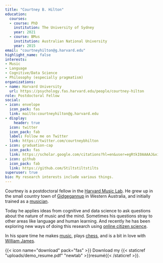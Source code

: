 ```yaml
---
title: "Courtney B. Hilton"
education:
  courses:
  - course: PhD
    institution: The University of Sydney
    year: 2021
  - course: BMus
    institution: Australian National University
    year: 2015
email: "courtneyhilton@g.harvard.edu"
highlight_name: false
interests:
- Music
- Language
- Cognitive/Data Science
- Philosophy (especially pragmatism)
organizations:
- name: Harvard University
  url: https://psychology.fas.harvard.edu/people/courtney-hilton
role: Postdoctoral Fellow
social:
- icon: envelope
  icon_pack: fas
  link: mailto:courtneyhilton@g.harvard.edu
- display:
    header: true
  icon: twitter
  icon_pack: fab
  label: Follow me on Twitter
  link: https://twitter.com/courtneybhilton
- icon: graduation-cap
  icon_pack: fas
  link: https://scholar.google.com/citations?hl=en&user=egRtkI0AAAAJ&view_op=list_works&sortby=pubdate
- icon: github
  icon_pack: fab
  link: https://github.com/Stiltstiltstilts
superuser: true
bio: My research interests include various things.
---
```


Courtney is a postdoctoral fellow in the [Harvard Music Lab](https://www.themusiclab.org/). He grew up in the small country town of [Gidgegannup](https://goo.gl/maps/Jg5GUTxj3RePSgJV8) in Western Australia, and initially trained as a [musician](https://www.youtube.com/channel/UCHGjIWIXCNN54zdhzuufIcw). 

Today he applies ideas from cognitive and data science to ask questions about the nature of music and the mind. Sometimes his questions stray to other areas like language and human learning. And recently he has been exploring new ways of doing this research using [online citizen science](https://psyarxiv.com/uj9a6). 

In his spare time he makes [music](https://twitter.com/courtneybhilton/status/1397005394871005192), plays [chess](https://lichess.org/@/Stiltstiltstilts), and is a bit in love with [William James](https://en.wikipedia.org/wiki/William_James). 

{{< icon name="download" pack="fas" >}} Download my {{< staticref "uploads/demo_resume.pdf" "newtab" >}}resumé{{< /staticref >}}.
